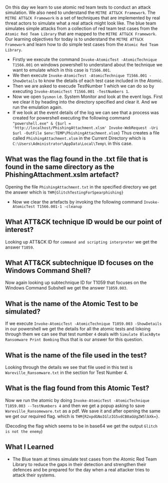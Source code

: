 On this day we learn to use atomic red team tests to conduct an attack simulation. We also need to understand the `MITRE ATT&CK Framework`. The `MITRE ATT&CK Framework` is a set of techniques that are implemented by real threat actors to simulate what a real attack might look like. The blue team simulates simple attacks from a collection of red team test cases from the `Atomic Red Team Library` that are mapped to the `MITRE ATT&CK Framework`. Our learning objectives for today is to understand the `MITRE ATT&CK Framework` and learn how to do simple test cases from the `Atomic Red Team Library`.

+ Firstly we execute the command `Invoke-AtomicTest -AtomicTechnique T1566.001` on windows powershell to understand about the technique we want to emulate which in this case is `T1566.001`.
+ We then execute `Invoke-AtomicTest -AtomicTechnique T1566.001 -ShowDetails` to know the details of each test case included in the Atomic.
+ Then we are asked to execude TestNumber 1 which we can do so by executing `Invoke-AtomicTest T1566.001 -TestNumbers 1`.
+ Now we open `Sysmon` i.e. System Monitor and look at the event logs. First we clear it by heading into the directory specified and clear it. And we run the emulation again.
+ If we look at the event details of the log we can see that a process was created for powershell executing the following command `"powershell.exe" & {$url = 'http://localhost/PhishingAttachment.xlsm' Invoke-WebRequest -Uri $url -OutFile $env:TEMP\PhishingAttachment.xlsm}` Thus creates a file called `PhishingAttachment.xlsm` in the Current Directory which is `C:\Users\Administrator\AppData\Local\Temp\` in this case.

## What was the flag found in the .txt file that is found in the same directory as the PhishingAttachment.xslm artefact?
Opening the file `PhishingAttachment.txt` in the specified directory we get the answer which is `THM{GlitchTestingForSpearphishing}`

+ Now we clear the artefacts by invoking the following command `Invoke-AtomicTest T1566.001-1 -cleanup`

## What ATT&CK technique ID would be our point of interest?
Looking up ATT&CK ID for `command and scripting interpreter` we get the answer `T1059`.

## What ATT&CK subtechnique ID focuses on the Windows Command Shell?
Now again looking up subtechnique ID for T1059 that focuses on the Windows Command Subshell we get the answer `T1059.003`.

## What is the name of the Atomic Test to be simulated?
If we execute `Invoke-AtomicTest -AtomicTechnique T1059.003 -ShowDetails` in our powershell we get the details for all the atomic tests and lokoing through them we can see that test number `4` deals with `Simulate BlackByte Ransomware Print Bombing` thus that is our answer for this question.

## What is the name of the file used in the test?
Looking through the details we see that file used in this test is `Wareville_Ransomware.txt` in the section for Test Number 4.

## What is the flag found from this Atomic Test?
Now we run the atomic by doing `Invoke-AtomicTest -AtomicTechnique T1059.003 --TestNumbers 4` and then we get a popup asking to save `Wareville_Ransomeware.txt` as a pdf. We save it and after opening the same we get our required flag. which is `THM{R2xpdGNoIGlzIG5vdCB0aGUgZW5lbXk=}`.

(Decoding the flag which seems to be in base64 we get the output `Glitch is not the enemy`)

## What I Learned
+ The Blue team at times simulate test cases from the Atomic Red Team Library to reduce the gaps in their detection and strengthen their defences and be prepared for the day when a real attacker tries to attack their systems.
